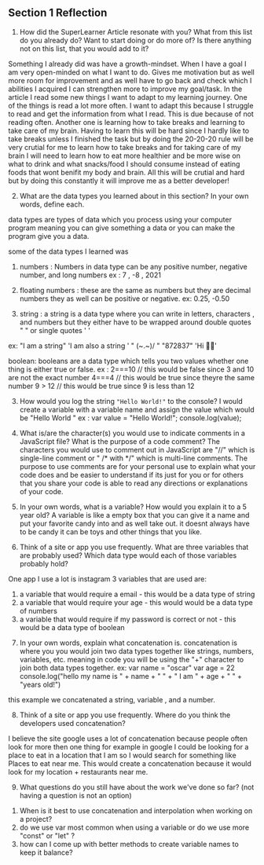 ## Section 1 Reflection

1. How did the SuperLearner Article resonate with you? What from this list do you already do? Want to start doing or do more of? Is there anything not on this list, that you would add to it?

Something I already did was have a growth-mindset. When I have a goal I am very open-minded on what I want to do. Gives
me motivation but as well more room for improvement and as well have to go back and check which I abilities I acquired I can strengthen more to improve my goal/task. In the article I read some new things I want to adapt to my learning journey. One of the things is read a lot more often. I want to adapt this because I struggle to read and get the information from what I read. This is due because of not reading often. Another one is learning how to take breaks and learning to take care of my brain. Having to learn this will be hard since I hardly like to take breaks unless I finished the task but by doing the 20-20-20 rule will be very crutial for me to learn how to take breaks and for taking care of my brain I will need to learn how to eat more healthier and be more wise on what to drink and what snacks/food I should consume instead of eating foods that wont benifit my body and brain. All this will be crutial and hard but by doing this constantly it will improve me as a better developer!   

2. What are the data types you learned about in this section? In your own words, define each.

data types are types of data which you process using your computer program meaning you can give something a data or you can make the program give you a data.

some of the data types I learned was
1) numbers : Numbers in data type can be any positive number, negative number, and long numbers
ex : 7 , -8 , 2021

2) floating numbers : these are the same as numbers but they are decimal numbers they as well can be positive or negative.
ex: 0.25, -0.50

3) string : a string is a data type where you can write in letters, characters , and numbers but they either have to be wrapped around double quotes " " or single quotes ' '

ex: "I am a string"
'I am also a string '
" \(~.~)/ "
"872837"
'Hi 🥳🤩'

boolean: booleans are a data type which tells you two values whether one thing is either true or false.
ex : 2===10 // this would be false since 3 and 10 are not the exact number
 4===4 // this would be true since theyre the same number
 9 > 12 // this would be true since 9 is less than 12



3. How would you log the string `"Hello World!"` to the console?
I would create a variable with a variable name and assign the value which would be "Hello World "
 ex : var value = "Hello World!";
 console.log(value);


4. What is/are the character(s) you would use to indicate comments in a JavaScript file? What is the purpose of a code comment? The characters you would use to comment out in JavaScript are "//" which is single-line comment  or " /* with */" which is multi-line comments. The purpose to use comments are for your personal use to explain what your code does and be easier to understand if its just for you or for others that you share your code is able to read any directions or explanations of your code.

5. In your own words, what is a variable? How would you explain it to a 5 year old?
A variable is like a empty box that you can give it a name and put your favorite candy into and as well take out. it doesnt always have to be candy it can be toys and other things that you like.   

6. Think of a site or app you use frequently. What are three variables that are probably used? Which data type would each of those variables probably hold?

One app I use a lot is instagram 3 variables that are used are:
1) a variable that would require a email - this would be a data type of string
2) a variable that would require your age - this would would be a data type of numbers
3) a variable that would require if my password is correct or not - this would be a data type of boolean

7. In your own words, explain what concatenation is.
concatenation is where you you would join two data types together like strings, numbers, variables, etc. meaning in code you will be using the "+" character to join both data types together.
ex: var name = "oscar"
var age = 22
console.log("hello my name is " + name + " " + " I am " + age + " " + "years old!")

this example we concatenated a string, variable , and a number.

8. Think of a site or app you use frequently. Where do you think the developers used concatenation?

I believe the site google uses a lot of concatenation because people often look for more then one thing for example in google I could be looking for a place to eat in a location that I am so I would search for something like Places to eat near me. This would create a concatenation because it would look for my location + restaurants near me.

9. What questions do you still have about the work we've done so far? (not having a question is not an option)
1) When is it best to use concatenation and interpolation when working on a project?
2) do we use var most common when using a variable or do we use more "const" or "let" ?
3) how can I come up with better methods to create variable names to keep it balance?  
